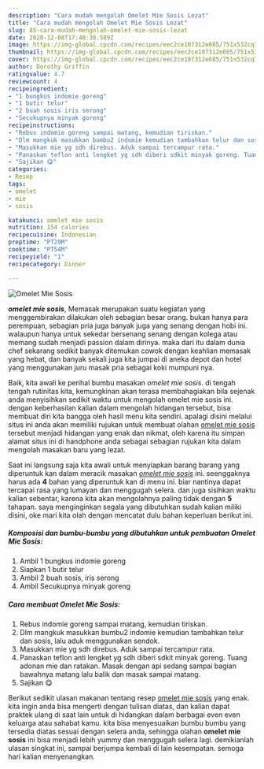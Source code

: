 ```yaml
---
description: "Cara mudah mengolah Omelet Mie Sosis Lezat"
title: "Cara mudah mengolah Omelet Mie Sosis Lezat"
slug: 85-cara-mudah-mengolah-omelet-mie-sosis-lezat
date: 2020-12-08T17:48:30.589Z
image: https://img-global.cpcdn.com/recipes/eec2ce107312e685/751x532cq70/omelet-mie-sosis-foto-resep-utama.jpg
thumbnail: https://img-global.cpcdn.com/recipes/eec2ce107312e685/751x532cq70/omelet-mie-sosis-foto-resep-utama.jpg
cover: https://img-global.cpcdn.com/recipes/eec2ce107312e685/751x532cq70/omelet-mie-sosis-foto-resep-utama.jpg
author: Dorothy Griffin
ratingvalue: 4.7
reviewcount: 4
recipeingredient:
- "1 bungkus indomie goreng"
- "1 butir telur"
- "2 buah sosis iris serong"
- "Secukupnya minyak goreng"
recipeinstructions:
- "Rebus indomie goreng sampai matang, kemudian tiriskan."
- "Dlm mangkuk masukkan bumbu2 indomie kemudian tambahkan telur dan sosis, lalu aduk menggunakan sendok."
- "Masukkan mie yg sdh direbus. Aduk sampai tercampur rata."
- "Panaskan teflon anti lengket yg sdh diberi sdkit minyak goreng. Tuang adonan mie dan ratakan. Masak dengan api sedang sampai bagian bawahnya matang lalu balik dan masak sampai matang."
- "Sajikan 😋"
categories:
- Resep
tags:
- omelet
- mie
- sosis

katakunci: omelet mie sosis 
nutrition: 154 calories
recipecuisine: Indonesian
preptime: "PT29M"
cooktime: "PT54M"
recipeyield: "1"
recipecategory: Dinner

---
```



![Omelet Mie Sosis](https://img-global.cpcdn.com/recipes/eec2ce107312e685/751x532cq70/omelet-mie-sosis-foto-resep-utama.jpg)

<b><i>omelet mie sosis</i></b>, Memasak merupakan suatu kegiatan yang menggembirakan dilakukan oleh sebagian besar orang. bukan hanya para perempuan, sebagian pria juga banyak juga yang senang dengan hobi ini. walaupun hanya untuk sekedar bersenang senang dengan kolega atau memang sudah menjadi passion dalam dirinya. maka dari itu dalam dunia chef sekarang sedikit banyak ditemukan cowok dengan keahlian memasak yang hebat, dan banyak sekali juga kita jumpai di aneka depot dan hotel yang menggunakan juru masak pria sebagai koki mumpuni nya.

Baik, kita awali ke perihal bumbu masakan <i>omelet mie sosis</i>. di tengah tengah rutinitas kita, kemungkinan akan terasa membahagiakan bila sejenak anda menyisihkan sedikit waktu untuk mengolah omelet mie sosis ini. dengan keberhasilan kalian dalam mengolah hidangan tersebut, bisa membuat diri kita bangga oleh hasil menu kita sendiri. apalagi disini melalui situs ini anda akan memiliki rujukan untuk membuat olahan <u>omelet mie sosis</u> tersebut menjadi hidangan yang enak dan nikmat, oleh karena itu simpan alamat situs ini di handphone anda sebagai sebagian rujukan kita dalam mengolah masakan baru yang lezat.




Saat ini langsung saja kita awali untuk menyiapkan barang barang yang diperuntuk kan dalam meracik masakan <u><i>omelet mie sosis</i></u> ini. seenggaknya harus ada <b>4</b> bahan yang diperuntuk kan di menu ini. biar nantinya dapat tercapai rasa yang lumayan dan menggugah selera. dan juga sisihkan waktu kalian sebentar, karena kita akan mengolahnya paling tidak dengan <b>5</b> tahapan. saya menginginkan segala yang dibutuhkan sudah kalian miliki disini, oke mari kita olah dengan mencatat dulu bahan keperluan berikut ini.

<!--inarticleads1-->

##### Komposisi dan bumbu-bumbu yang dibutuhkan untuk pembuatan Omelet Mie Sosis:

1. Ambil 1 bungkus indomie goreng
1. Siapkan 1 butir telur
1. Ambil 2 buah sosis, iris serong
1. Ambil Secukupnya minyak goreng




<!--inarticleads2-->

##### Cara membuat Omelet Mie Sosis:

1. Rebus indomie goreng sampai matang, kemudian tiriskan.
1. Dlm mangkuk masukkan bumbu2 indomie kemudian tambahkan telur dan sosis, lalu aduk menggunakan sendok.
1. Masukkan mie yg sdh direbus. Aduk sampai tercampur rata.
1. Panaskan teflon anti lengket yg sdh diberi sdkit minyak goreng. Tuang adonan mie dan ratakan. Masak dengan api sedang sampai bagian bawahnya matang lalu balik dan masak sampai matang.
1. Sajikan 😋




Berikut sedikit ulasan makanan tentang resep <u>omelet mie sosis</u> yang enak. kita ingin anda bisa mengerti dengan tulisan diatas, dan kalian dapat praktek ulang di saat lain untuk di hidangkan dalam berbagai even even keluarga atau sahabat kamu. kita bisa menyesuaikan bumbu bumbu yang tersedia diatas sesuai dengan selera anda, sehingga olahan <b>omelet mie sosis</b> ini bisa menjadi lebih yummy dan menggugah selera lagi. demikianlah ulasan singkat ini, sampai berjumpa kembali di lain kesempatan. semoga hari kalian menyenangkan.
